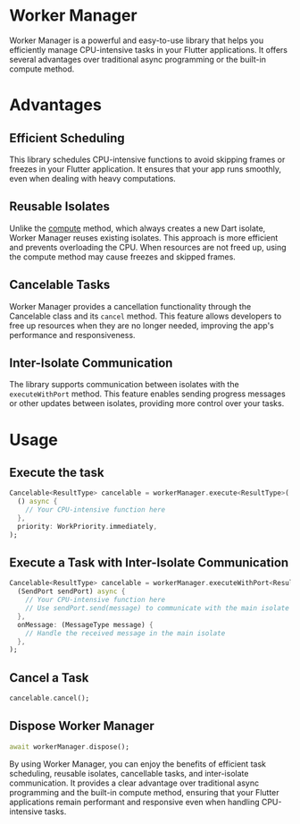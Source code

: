 # Worker Manager

Worker Manager is a powerful and easy-to-use library that helps you efficiently manage CPU-intensive tasks in your Flutter applications. It offers several advantages over traditional async programming or the built-in compute method.

# Advantages

## Efficient Scheduling
This library schedules CPU-intensive functions to avoid skipping frames or freezes in your Flutter application. It ensures that your app runs smoothly, even when dealing with heavy computations.

## Reusable Isolates
Unlike the [compute](https://api.flutter.dev/flutter/foundation/compute-constant.html) method, which always creates a new Dart isolate, Worker Manager reuses existing isolates. This approach is more efficient and prevents overloading the CPU. When resources are not freed up, using the compute method may cause freezes and skipped frames.

## Cancelable Tasks
Worker Manager provides a cancellation functionality through the Cancelable class and its `cancel` method. This feature allows developers to free up resources when they are no longer needed, improving the app's performance and responsiveness.

## Inter-Isolate Communication
The library supports communication between isolates with the `executeWithPort` method. This feature enables sending progress messages or other updates between isolates, providing more control over your tasks.

# Usage

## Execute the task
```dart
Cancelable<ResultType> cancelable = workerManager.execute<ResultType>(
  () async {
    // Your CPU-intensive function here
  },
  priority: WorkPriority.immediately,
);
```
## Execute a Task with Inter-Isolate Communication
```dart
Cancelable<ResultType> cancelable = workerManager.executeWithPort<ResultType, MessageType>(
  (SendPort sendPort) async {
    // Your CPU-intensive function here
    // Use sendPort.send(message) to communicate with the main isolate
  },
  onMessage: (MessageType message) {
    // Handle the received message in the main isolate
  },
);
```
## Cancel a Task
```dart
cancelable.cancel();
```
## Dispose Worker Manager
```dart
await workerManager.dispose();
```
By using Worker Manager, you can enjoy the benefits of efficient task scheduling, reusable isolates, cancellable tasks, and inter-isolate communication. It provides a clear advantage over traditional async programming and the built-in compute method, ensuring that your Flutter applications remain performant and responsive even when handling CPU-intensive tasks.

